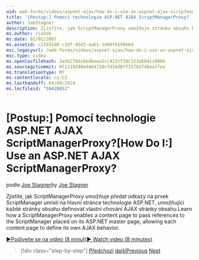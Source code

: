 ```yaml
---
uid: web-forms/videos/aspnet-ajax/how-do-i-use-an-aspnet-ajax-scriptmanagerproxy
title: '[Postup:] Pomocí technologie ASP.NET AJAX ScriptManagerProxy? | Dokumenty Microsoft'
author: JoeStagner
description: Zjistíte, jak ScriptManagerProxy umožňuje stránku obsahu k předání odkazy na prvek ScriptManager umístí na hlavní stránce technologie ASP.NET, umožňující každé stránky obsahu t...
ms.author: riande
ms.date: 02/01/2007
ms.assetid: c11935d8-c3df-45d3-aab1-1d90f6599b6d
msc.legacyurl: /web-forms/videos/aspnet-ajax/how-do-i-use-an-aspnet-ajax-scriptmanagerproxy
msc.type: video
ms.openlocfilehash: 3ad5276dc8e4beea2cc423cf28c313a6041c680b
ms.sourcegitcommit: 0f1119340e4464720cfd16d0ff15764746ea1fea
ms.translationtype: MT
ms.contentlocale: cs-CZ
ms.lasthandoff: 04/09/2019
ms.locfileid: "59420052"
---
```

# <a name="how-do-i-use-an-aspnet-ajax-scriptmanagerproxy"></a><span data-ttu-id="344be-104">[Postup:] Pomocí technologie ASP.NET AJAX ScriptManagerProxy?</span><span class="sxs-lookup"><span data-stu-id="344be-104">[How Do I:] Use an ASP.NET AJAX ScriptManagerProxy?</span></span>

<span data-ttu-id="344be-105">podle [Joe Stagner](https://github.com/JoeStagner)</span><span class="sxs-lookup"><span data-stu-id="344be-105">by [Joe Stagner](https://github.com/JoeStagner)</span></span>

<span data-ttu-id="344be-106">Zjistíte, jak ScriptManagerProxy umožňuje předat odkazy na prvek ScriptManager umístí na hlavní stránce technologie ASP.NET, umožňující každé stránky obsahu definovat vlastní chování AJAX stránky obsahu.</span><span class="sxs-lookup"><span data-stu-id="344be-106">Learn how a ScriptManagerProxy enables a content page to pass references to the ScriptManager placed on its ASP.NET master page, allowing each content page to define its own AJAX behavior.</span></span>

[<span data-ttu-id="344be-107">&#9654;Podívejte se na video (8 minut)</span><span class="sxs-lookup"><span data-stu-id="344be-107">&#9654; Watch video (8 minutes)</span></span>](https://channel9.msdn.com/Blogs/ASP-NET-Site-Videos/how-do-i-use-an-aspnet-ajax-scriptmanagerproxy)

> [!div class="step-by-step"]
> <span data-ttu-id="344be-108">[Předchozí](how-do-i-use-the-aspnet-ajax-client-library-controls.md)
> [další](how-do-i-use-the-aspnet-ajax-roundedcorners-extender.md)</span><span class="sxs-lookup"><span data-stu-id="344be-108">[Previous](how-do-i-use-the-aspnet-ajax-client-library-controls.md)
[Next](how-do-i-use-the-aspnet-ajax-roundedcorners-extender.md)</span></span>

